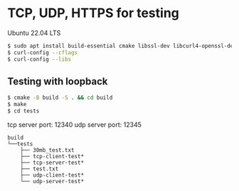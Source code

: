 # TCP, UDP, HTTPS for testing

Ubuntu 22.04 LTS
```bash
$ sudo apt install build-essential cmake libssl-dev libcurl4-openssl-dev
$ curl-config --cflags
$ curl-config --libs
```
## Testing with loopback

```bash
$ cmake -B build -S . && cd build
$ make
$ cd tests
```
tcp server port: 12340
udp server port: 12345
```
build
└──tests
    ├── 30mb_test.txt
    ├── tcp-client-test*
    ├── tcp-server-test*
    ├── test.txt
    ├── udp-client-test*
    └── udp-server-test*
```